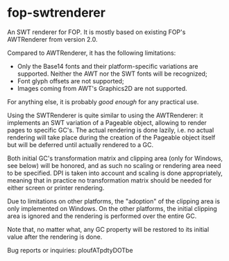 # fop-swtrenderer
An SWT renderer for FOP. It is mostly based on existing FOP's AWTRenderer from version 2.0.

Compared to AWTRenderer, it has the following limitations:
  * Only the Base14 fonts and their platform-specific variations are supported. Neither the AWT nor the SWT fonts will be recognized;
  * Font glyph offsets are not supported;
  * Images coming from AWT's Graphics2D are not supported.

For anything else, it is probably *good enough* for any practical use.

Using the SWTRenderer is quite similar to using the AWTRenderer: it implements an SWT variation of a Pageable object, allowing to render pages to specific GC's. The actual rendering is done lazily, i.e. no actual rendering will take place during the creation of the Pageable object itself but will be deferred until actually rendered to a GC.

Both initial GC's transformation matrix and clipping area (only for Windows, see below) will be honored, and as such no scaling or rendering area need to be specified. DPI is taken into account and scaling is done appropriately, meaning that in practice no transformation matrix should be needed for either screen or printer rendering.

Due to limitations on other platforms, the "adoption" of the clipping area is only implemented on Windows. On the other platforms, the initial clipping area is ignored and the rendering is performed over the entire GC.

Note that, no matter what, any GC property will be restored to its initial value after the rendering is done.

Bug reports or inquiries: ploufATpdtyDOTbe
